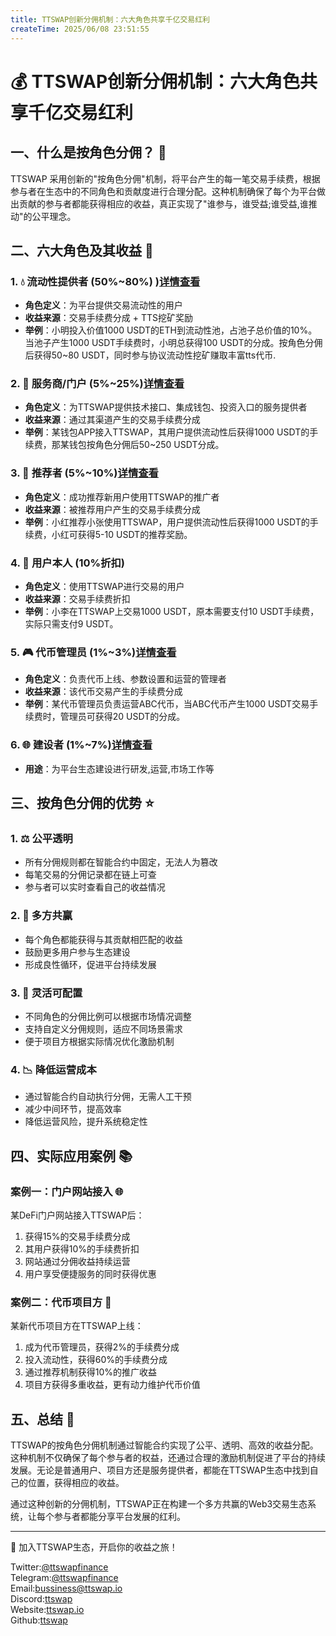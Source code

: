 ```yaml
---
title: TTSWAP创新分佣机制：六大角色共享千亿交易红利
createTime: 2025/06/08 23:51:55
---
```



# 💰 TTSWAP创新分佣机制：六大角色共享千亿交易红利

## 一、什么是按角色分佣？ 🤔

TTSWAP 采用创新的"按角色分佣"机制，将平台产生的每一笔交易手续费，根据参与者在生态中的不同角色和贡献度进行合理分配。这种机制确保了每个为平台做出贡献的参与者都能获得相应的收益，真正实现了"谁参与，谁受益;谁受益,谁推动"的公平理念。

## 二、六大角色及其收益 👥

### 1. 💧 流动性提供者 (50%~80%) )[详情查看](/docs/community/investor)
- **角色定义**：为平台提供交易流动性的用户
- **收益来源**：交易手续费分成 + TTS挖矿奖励
- **举例**：小明投入价值1000 USDT的ETH到流动性池，占池子总价值的10%。当池子产生1000 USDT手续费时，小明总获得100 USDT的分成。按角色分佣后获得50~80 USDT，同时参与协议流动性挖矿赚取丰富tts代币.

### 2. 🔌 服务商/门户 (5%~25%)[详情查看](/docs/community/gate)
- **角色定义**：为TTSWAP提供技术接口、集成钱包、投资入口的服务提供者
- **收益来源**：通过其渠道产生的交易手续费分成
- **举例**：某钱包APP接入TTSWAP，其用户提供流动性后获得1000 USDT的手续费，那某钱包按角色分佣后50~250 USDT分成。

### 3. 👥 推荐者 (5%~10%)[详情查看](/docs/community/recommander)
- **角色定义**：成功推荐新用户使用TTSWAP的推广者
- **收益来源**：被推荐用户产生的交易手续费分成
- **举例**：小红推荐小张使用TTSWAP，用户提供流动性后获得1000 USDT的手续费，小红可获得5-10 USDT的推荐奖励。

### 4. 👤 用户本人 (10%折扣)
- **角色定义**：使用TTSWAP进行交易的用户
- **收益来源**：交易手续费折扣
- **举例**：小李在TTSWAP上交易1000 USDT，原本需要支付10 USDT手续费，实际只需支付9 USDT。

### 5. 🎮 代币管理员 (1%~3%)[详情查看](/docs/community/tokenoperator)
- **角色定义**：负责代币上线、参数设置和运营的管理者
- **收益来源**：该代币交易产生的手续费分成
- **举例**：某代币管理员负责运营ABC代币，当ABC代币产生1000 USDT交易手续费时，管理员可获得20 USDT的分成。

### 6. 🌐 建设者 (1%~7%)[详情查看](/docs/community/builder)
- **用途**：为平台生态建设进行研发,运营,市场工作等


## 三、按角色分佣的优势 ⭐

### 1. ⚖️ 公平透明
- 所有分佣规则都在智能合约中固定，无法人为篡改
- 每笔交易的分佣记录都在链上可查
- 参与者可以实时查看自己的收益情况

### 2. 🤝 多方共赢
- 每个角色都能获得与其贡献相匹配的收益
- 鼓励更多用户参与生态建设
- 形成良性循环，促进平台持续发展

### 3. 🔧 灵活可配置
- 不同角色的分佣比例可以根据市场情况调整
- 支持自定义分佣规则，适应不同场景需求
- 便于项目方根据实际情况优化激励机制

### 4. 📉 降低运营成本
- 通过智能合约自动执行分佣，无需人工干预
- 减少中间环节，提高效率
- 降低运营风险，提升系统稳定性

## 四、实际应用案例 📚

### 案例一：门户网站接入 🌐
某DeFi门户网站接入TTSWAP后：
1. 获得15%的交易手续费分成
2. 其用户获得10%的手续费折扣
3. 网站通过分佣收益持续运营
4. 用户享受便捷服务的同时获得优惠

### 案例二：代币项目方 💎
某新代币项目方在TTSWAP上线：
1. 成为代币管理员，获得2%的手续费分成
2. 投入流动性，获得60%的手续费分成
3. 通过推荐机制获得10%的推广收益
4. 项目方获得多重收益，更有动力维护代币价值

## 五、总结 🎉

TTSWAP的按角色分佣机制通过智能合约实现了公平、透明、高效的收益分配。这种机制不仅确保了每个参与者的权益，还通过合理的激励机制促进了平台的持续发展。无论是普通用户、项目方还是服务提供者，都能在TTSWAP生态中找到自己的位置，获得相应的收益。

通过这种创新的分佣机制，TTSWAP正在构建一个多方共赢的Web3交易生态系统，让每个参与者都能分享平台发展的红利。

---
💫 加入TTSWAP生态，开启你的收益之旅！

Twitter:[@ttswapfinance](https://x.com/ttswapFinance)  
Telegram:[@ttswapfinance](https://t.me/ttswapfinance)  
Email:[bussiness@ttswap.io](mailto:bussiness@ttswap.io)  
Discord:[ttswap](https://discord.gg/XygqnmQgX3)  
Website:[ttswap.io](http://www.ttswap.io)  
Github:[ttswap](http://github.com/ttswap)  
